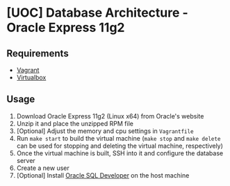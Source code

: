 [UOC] Database Architecture - Oracle Express 11g2
==============================

## Requirements
- [Vagrant](https://www.vagrantup.com/)
- [Virtualbox](https://www.virtualbox.org/)

## Usage
1. Download Oracle Express 11g2 (Linux x64) from Oracle's website
2. Unzip it and place the unzipped RPM file 
3. [Optional] Adjust the memory and cpu settings in `Vagrantfile`
4. Run `make start` to build the virtual machine (`make stop` and `make delete` can be used for stopping and deleting the virtual machine, respectively)
5. Once the virtual machine is built, SSH into it and configure the database server
6. Create a new user
7. [Optional] Install [Oracle SQL Developer](http://www.oracle.com/technetwork/developer-tools/sql-developer/overview/index.html) on the host machine

